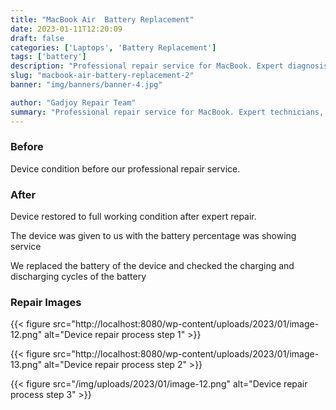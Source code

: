 ```yaml
---
title: "MacBook Air  Battery Replacement"
date: 2023-01-11T12:20:09
draft: false
categories: ['Laptops', 'Battery Replacement']
tags: ['battery']
description: "Professional repair service for MacBook. Expert diagnosis and quality repairs in Bangalore."
slug: "macbook-air-battery-replacement-2"
banner: "img/banners/banner-4.jpg"

author: "Gadjoy Repair Team"
summary: "Professional repair service for MacBook. Expert technicians, quality parts, warranty included."
---
```


### Before

Device condition before our professional repair service.

### After

Device restored to full working condition after expert repair.

The device was given to us with the battery percentage was showing service

We replaced the battery of the device and checked the charging and discharging cycles of the battery

### Repair Images

{{< figure src="http://localhost:8080/wp-content/uploads/2023/01/image-12.png" alt="Device repair process step 1" >}}

{{< figure src="http://localhost:8080/wp-content/uploads/2023/01/image-13.png" alt="Device repair process step 2" >}}

{{< figure src="/img/uploads/2023/01/image-12.png" alt="Device repair process step 3" >}}

